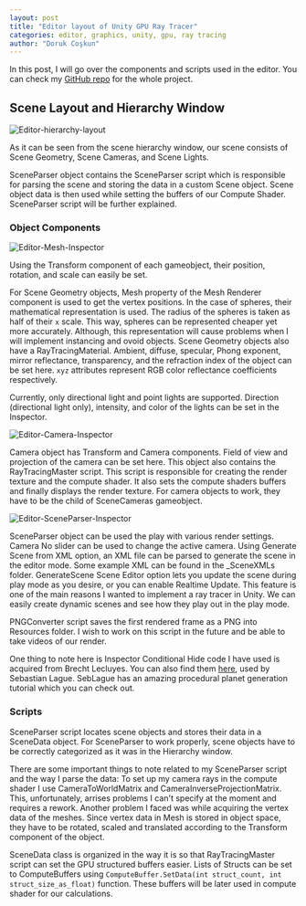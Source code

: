 ```yaml
---
layout: post
title: "Editor layout of Unity GPU Ray Tracer"
categories: editor, graphics, unity, gpu, ray tracing
author: "Doruk Coşkun"
---
```


In this post, I will go over the components and scripts used in the editor. You can check my [GitHub repo](https://github.com/Doruk-Coskun/Unity-Ray-Tracer) for the whole project.

## Scene Layout and Hierarchy Window

![Editor-hierarchy-layout](/assets/screen-shots/Editor-Hierarchy-Layout.png)

As it can be seen from the scene hierarchy window, our scene consists of Scene Geometry, Scene Cameras, and Scene Lights. 

SceneParser object contains the SceneParser script which is responsible for parsing the scene and storing the data in a custom Scene object. Scene object data is then used while setting the buffers of our Compute Shader. SceneParser script will be further explained.

### Object Components

![Editor-Mesh-Inspector](/assets/screen-shots/Editor-Mesh-Inspector.png)

Using the Transform component of each gameobject, their position, rotation, and scale can easily be set. 

For Scene Geometry objects, Mesh property of the Mesh Renderer component is used to get the vertex positions. In the case of spheres, their mathematical representation is used. The radius of the spheres is taken as half of their ```x``` scale. This way, spheres can be represented cheaper yet more accurately. Although, this representation will cause problems when I will implement instancing and ovoid objects. 
Scene Geometry objects also have a RayTracingMaterial. Ambient, diffuse, specular, Phong exponent, mirror reflectance, transparency, and the refraction index of the object can be set here. ```xyz``` attributes represent RGB color reflectance coefficients respectively.

Currently, only directional light and point lights are supported. Direction (directional light only), intensity, and color of the lights can be set in the Inspector.

![Editor-Camera-Inspector](/assets/screen-shots/Editor-Camera-Inspector.png)

Camera object has Transform and Camera components. Field of view and projection of the camera can be set here. This object also contains the RayTracingMaster script. This script is responsible for creating the render texture and the compute shader. It also sets the compute shaders buffers and finally displays the render texture. For camera objects to work, they have to be the child of SceneCameras gameobject.

![Editor-SceneParser-Inspector](/assets/screen-shots/Editor-SceneParser-Inspector.png)

SceneParser object can be used the play with various render settings. Camera No slider can be used to change the active camera. Using Generate Scene from XML option, an XML file can be parsed to generate the scene in the editor mode. Some example XML can be found in the _SceneXMLs folder. GenerateScene Scene Editor option lets you update the scene during play mode as you desire, or you can enable Realtime Update. This feature is one of the main reasons I wanted to implement a ray tracer in Unity. We can easily create dynamic scenes and see how they play out in the play mode.

PNGConverter script saves the first rendered frame as a PNG into Resources folder. I wish to work on this script in the future and be able to take videos of our render.

One thing to note here is Inspector Conditional Hide code I have used is acquired from Brecht Lecluyes. You can also find them [here](https://github.com/SebLague/Procedural-Planets/tree/master/Procedural%20Planet%20Hide%20Editor), used by Sebastian Lague. SebLague has an amazing procedural planet generation tutorial which you can check out.

### Scripts

SceneParser script locates scene objects and stores their data in a SceneData object. For SceneParser to work properly, scene objects have to be correctly categorized as it was in the Hierarchy window. 

There are some important things to note related to my SceneParser script and the way I parse the data: To set up my camera rays in the compute shader I use CameraToWorldMatrix and CameraInverseProjectionMatrix. This, unfortunately, arrises problems I can't specify at the moment and requires a rework. Another problem I faced was while acquiring the vertex data of the meshes. Since vertex data in Mesh is stored in object space, they have to be rotated, scaled and translated according to the Transform component of the object.

SceneData class is organized in the way it is so that RayTracingMaster script can set the GPU structured buffers easier. Lists of Structs can be set to ComputeBuffers using ```ComputeBuffer.SetData(int struct_count, int struct_size_as_float)``` function. These buffers will be later used in compute shader for our calculations.

